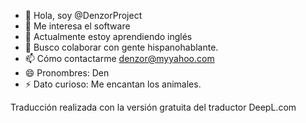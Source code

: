 - 👋 Hola, soy @DenzorProject
- 👀 Me interesa el software
- 🌱 Actualmente estoy aprendiendo inglés
- 💞️ Busco colaborar con gente hispanohablante.
- 📫 Cómo contactarme denzor@myyahoo.com
- 😄 Pronombres: Den
- ⚡ Dato curioso: Me encantan los animales.

<!---
DenzorProject/DenzorProject es un repositorio ✨ especial ✨ porque su `README.md` (este archivo) aparece en tu perfil de GitHub.
Puede hacer clic en el enlace Vista previa para echar un vistazo a sus cambios.
--->

Traducción realizada con la versión gratuita del traductor DeepL.com
